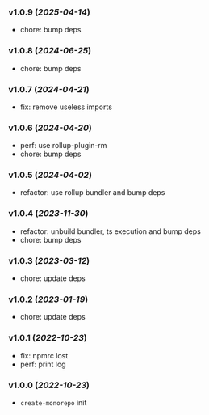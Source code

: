 ### v1.0.9 (_2025-04-14_)

- chore: bump deps

### v1.0.8 (_2024-06-25_)

- chore: bump deps

### v1.0.7 (_2024-04-21_)

- fix: remove useless imports

### v1.0.6 (_2024-04-20_)

- perf: use rollup-plugin-rm
- chore: bump deps

### v1.0.5 (_2024-04-02_)

- refactor: use rollup bundler and bump deps

### v1.0.4 (_2023-11-30_)

- refactor: unbuild bundler, ts execution and bump deps
- chore: bump deps

### v1.0.3 (_2023-03-12_)

- chore: update deps

### v1.0.2 (_2023-01-19_)

- chore: update deps

### v1.0.1 (_2022-10-23_)

- fix: npmrc lost
- perf: print log

### v1.0.0 (_2022-10-23_)

- `create-monorepo` init
